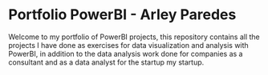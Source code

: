 # Portfolio PowerBI - Arley Paredes
Welcome to my portfolio of PowerBI projects, this repository contains all the projects I have done as exercises for data visualization and analysis with PowerBI, in addition to the data analysis work done for companies as a consultant and as a data analyst for the startup my startup.

